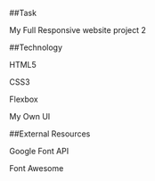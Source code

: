 ##Task 

My Full Responsive website project 2

##Technology

HTML5

CSS3

Flexbox

My Own UI

##External Resources 

Google Font API

Font Awesome

